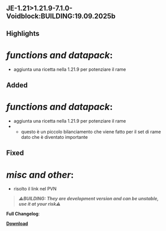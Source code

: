 ## JE-1.21>1.21.9-7.1.0-Voidblock:BUILDING:19.09.2025b

## Highlights

# _functions and datapack_:

- aggiunta una ricetta nella 1.21.9 per potenziare il rame

## Added

# _functions and datapack_:

- aggiunta una ricetta nella 1.21.9 per potenziare il rame
- - questo è un piccolo bilanciamento che viene fatto per il set di rame dato che è diventato importante

## Fixed

# _misc and other_:

- risolto il link nel PVN

> _**⚠️BUILDING: They are development version and can be unstable, use it at your risk⚠️**_

**Full Changelog**:

[**Download**]()